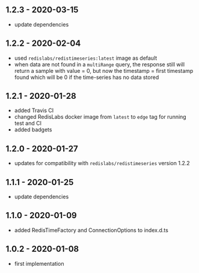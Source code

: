 ## 1.2.3 - 2020-03-15

- update dependencies

## 1.2.2 - 2020-02-04

- used `redislabs/redistimeseries:latest` image as default
- when data are not found in a `multiRange` query, the response still will return a sample with value = 0, but now the timestamp = first timestamp found which will be 0 if the time-series has no data stored

## 1.2.1 - 2020-01-28

- added Travis CI
- changed RedisLabs docker image from `latest` to `edge` tag for running test and CI
- added badgets

## 1.2.0 - 2020-01-27

- updates for compatibility with `redislabs/redistimeseries` version 1.2.2

## 1.1.1 - 2020-01-25

- update dependencies

## 1.1.0 - 2020-01-09

- added RedisTimeFactory and ConnectionOptions to index.d.ts

## 1.0.2 - 2020-01-08

- first implementation
